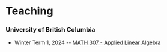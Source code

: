 # Teaching

### University of British Columbia

* Winter Term 1, 2024 -- [MATH 307 - Applied Linear Algebra](https://ubcmath.github.io/MATH307/) 
